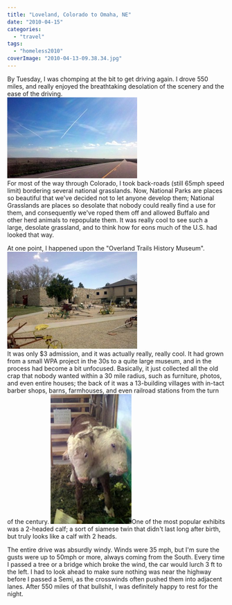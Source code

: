 ```yaml
---
title: "Loveland, Colorado to Omaha, NE"
date: "2010-04-15"
categories:
  - "travel"
tags:
  - "homeless2010"
coverImage: "2010-04-13-09.38.34.jpg"
---
```


By Tuesday, I was chomping at the bit to get driving again. I drove 550 miles, and really enjoyed the breathtaking desolation of the scenery and the ease of the driving.  
[![](images/2010-04-13-09.38.34-300x187.jpg)](/wp-content/uploads/2010/04/2010-04-13-09.38.34.jpg)  
For most of the way through Colorado, I took back-roads (still 65mph speed limit) bordering several national grasslands. Now, National Parks are places so beautiful that we've decided not to let anyone develop them; National Grasslands are places so desolate that nobody could really find a use for them, and consequently we've roped them off and allowed Buffalo and other herd animals to repopulate them. It was really cool to see such a large, desolate grassland, and to think how for eons much of the U.S. had looked that way.

At one point, I happened upon the "Overland Trails History Museum".  
[![](images/2010-04-13-11.37.06-300x224.jpg)](/wp-content/uploads/2010/04/2010-04-13-11.37.06.jpg)  
It was only $3 admission, and it was actually really, really cool. It had grown from a small WPA project in the 30s to a quite large museum, and in the process had become a bit unfocused. Basically, it just collected all the old crap that nobody wanted within a 30 mile radius, such as furniture, photos, and even entire houses; the back of it was a 13-building villages with in-tact barber shops, barns, farmhouses, and even railroad stations from the turn of the century. [![](images/2010-04-13-11.21.30-187x300.jpg)](/wp-content/uploads/2010/04/2010-04-13-11.21.30.jpg)One of the most popular exhibits was a 2-headed calf; a sort of siamese twin that didn't last long after birth, but truly looks like a calf with 2 heads.

The entire drive was absurdly windy. Winds were 35 mph, but I'm sure the gusts were up to 50mph or more, always coming from the South. Every time I passed a tree or a bridge which broke the wind, the car would lurch 3 ft to the left. I had to look ahead to make sure nothing was near the highway before I passed a Semi, as the crosswinds often pushed them into adjacent lanes. After 550 miles of that bullshit, I was definitely happy to rest for the night.
